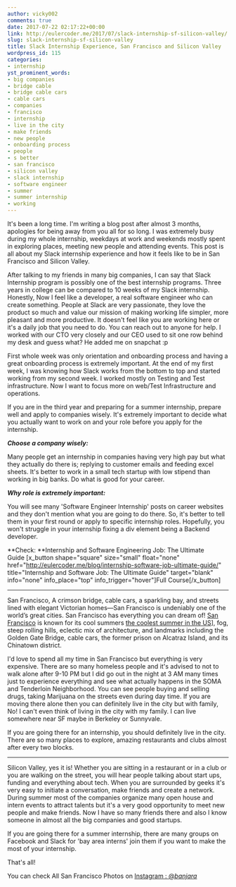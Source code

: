 ```yaml
---
author: vicky002
comments: true
date: 2017-07-22 02:17:22+00:00
link: http://eulercoder.me/2017/07/slack-internship-sf-silicon-valley/
slug: slack-internship-sf-silicon-valley
title: Slack Internship Experience, San Francisco and Silicon Valley
wordpress_id: 115
categories:
- internship
yst_prominent_words:
- big companies
- bridge cable
- bridge cable cars
- cable cars
- companies
- francisco
- internship
- live in the city
- make friends
- new people
- onboarding process
- people
- s better
- san francisco
- silicon valley
- slack internship
- software engineer
- summer
- summer internship
- working
---
```


It's been a long time. I'm writing a blog post after almost 3 months, apologies for being away from you all for so long. I was extremely busy during my whole internship, weekdays at work and weekends mostly spent in exploring places, meeting new people and attending events. This post is all about my Slack internship experience and how it feels like to be in San Francisco and Silicon Valley.

After talking to my friends in many big companies, I can say that Slack Internship program is possibly one of the best internship programs. Three years in college can be compared to 10 weeks of my Slack internship. Honestly, Now I feel like a developer, a real software engineer who can create something. People at Slack are very passionate, they love the product so much and value our mission of making working life simpler, more pleasant and more productive. It doesn't feel like you are working here or it's a daily job that you need to do. You can reach out to anyone for help. I worked with our CTO very closely and our CEO used to sit one row behind my desk and guess what? He added me on snapchat :p

First whole week was only orientation and onboarding process and having a great onboarding process is extremely important. At the end of my first week, I was knowing how Slack works from the bottom to top and started working from my second week. I worked mostly on Testing and Test infrastructure. Now I want to focus more on web/Test Infrastructure and operations.

If you are in the third year and preparing for a summer internship, prepare well and apply to companies wisely. It's extremely important to decide what you actually want to work on and your role before you apply for the internship.

**_Choose a company wisely:_**

Many people get an internship in companies having very high pay but what they actually do there is; replying to customer emails and feeding excel sheets. It's better to work in a small tech startup with low stipend than working in big banks. Do what is good for your career.

_**Why role is extremely important:**_

You will see many 'Software Engineer Internship' posts on career websites and they don't mention what you are going to do there. So, it's better to tell them in your first round or apply to specific internship roles. Hopefully, you won't struggle in your internship fixing a div element being a Backend developer.

**Check: **Internship and Software Engineering Job: The Ultimate Guide [x_button shape="square" size="small" float="none" href="http://eulercoder.me/blog/internship-software-job-ultimate-guide/" title="Internship and Software Job: The Ultimate Guide" target="blank" info="none" info_place="top" info_trigger="hover"]Full Course[/x_button]



* * *



San Francisco, A crimson bridge, cable cars, a sparkling bay, and streets lined with elegant Victorian homes—San Francisco is undeniably one of the world’s great cities. San Francisco has everything you can dream of! [San Francisco](https://www.flickr.com/search/?text=san%20francisco) is known for its cool summers [the coolest summer in the US](https://www.currentresults.com/Weather-Extremes/US/coldest-cities-summer.php)], fog, steep rolling hills, eclectic mix of architecture, and landmarks including the Golden Gate Bridge, cable cars, the former prison on Alcatraz Island, and its Chinatown district.

I'd love to spend all my time in San Francisco but everything is very expensive. There are so many homeless people and it's advised to not to walk alone after 9-10 PM but I did go out in the night at 3 AM many times just to experience everything and see what actually happens in the SOMA and Tenderloin Neighborhood. You can see people buying and selling drugs, taking Marijuana on the streets even during day time. If you are moving there alone then you can definitely live in the city but with family, No! I can't even think of living in the city with my family. I can live somewhere near SF maybe in Berkeley or Sunnyvale.

If you are going there for an internship, you should definitely live in the city. There are so many places to explore, amazing restaurants and clubs almost after every two blocks.



* * *



Silicon Valley, yes it is! Whether you are sitting in a restaurant or in a club or you are walking on the street, you will hear people talking about start ups, funding and everything about tech. When you are surrounded by geeks it's very easy to initiate a conversation, make friends and create a network. During summer most of the companies organize many open house and intern events to attract talents but it's a very good opportunity to meet new people and make friends. Now I have so many friends there and also I know someone in almost all the big companies and good startups.

If you are going there for a summer internship, there are many groups on Facebook and Slack for 'bay area interns' join them if you want to make the most of your internship.

That's all!

You can check All San Francisco Photos on [Instagram : @_banjara_](http://instagram.com/_banjara_)
